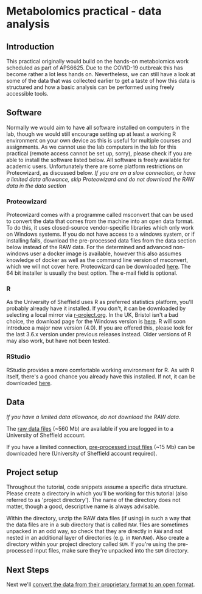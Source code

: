 # Metabolomics practical - data analysis

## Introduction

This practical originally would build on the hands-on metabolomics work scheduled as part of APS6625. Due to the COVID-19 outbreak this has become rather a lot less hands on. Nevertheless, we can still have a look at some of the data that was collected earlier to get a taste of how this data is structured and how a basic analysis can be performed using freely accessible tools.

## Software

Normally we would aim to have all software installed on computers in the lab, though we would still encourage setting up at least a working R environment on your own device as this is useful for multiple courses and assignments. As we cannot use the lab computers in the lab for this practical (remote access cannot be set up, sorry), please check if you are able to install the software listed below. All software is freely available for academic users. Unfortunately there are some platform restrictions on Proteowizard, as discussed below.
*If you are on a slow connection, or have a limited data allowance, skip Proteowizard and do not download the RAW data in the data section*

### Proteowizard

Proteowizard comes with a programme called msconvert that can be used to convert the data that comes from the machine into an open data format. To do this, it uses closed-source vendor-specific libraries which only work on Windows systems. If you do not have access to a windows system, or if installing fails, download the pre-processed data files from the data section below instead of the RAW data. For the determined and advanced non-windows user a docker image is available, however this also assumes knowledge of docker as well as the command line version of msconvert, which we will not cover here.
Proteowizard can be downloaded [here](http://proteowizard.sourceforge.net/download.html). The 64 bit installer is usually the best option. The e-mail field is optional.

### R

As the University of Sheffield uses R as preferred statistics platform, you'll probably already have it installed. If you don't, it can be downloaded by selecting a local mirror via [r-project.org](https://r-project.org). In the UK, Bristol isn't a bad choice, the download page for the Windows version is [here](https://www.stats.bris.ac.uk/R/bin/windows/base/). R will soon introduce a major new version (4.0). If you are offered this, please look for the last 3.6.x version under previous releases instead. Older versions of R may also work, but have not been tested.

### RStudio

RStudio provides a more comfortable working environment for R. As with R itself, there's a good chance you already have this installed. If not, it can be downloaded [here](https://rstudio.com/products/rstudio/download/#download).

## Data

*If you have a limited data allowance, do not download the RAW data.*

The [raw data files](https://drive.google.com/open?id=1oY4WlWQrMBI9cYQs5AaBZ5ysH0oXWlNg) (~560 Mb) are available if you are logged in to a University of Sheffield account.

If you have a limited connection, [pre-processed input files](https://drive.google.com/open?id=1U6qHw7jATcopLD4IetoPnd-DWJDuEne9) (~15 Mb) can be downloaded here (University of Sheffield account required).

## Project setup

Throughout the tutorial, code snippets assume a specific data structure. Please create a directory in which you'll be working for this tutorial (also referred to as 'project directory'). The name of the directory does not matter, though a good, descriptive name is always advisable.

Within the directory, unzip the RAW data files (if using) in such a way that the data files are in a sub directory that is called `RAW`. files are sometimes unpacked in an odd way, so check that they are directly in `RAW` and not nested in an additional layer of directories (e.g. in `RAW\RAW`). Also create a directory within your project directory called `SUM`. If you're using the pre-processed input files, make sure they're unpacked into the `SUM` directory.

## Next Steps

Next we'll [convert the data from their proprietary format to an open format](msconvert).
